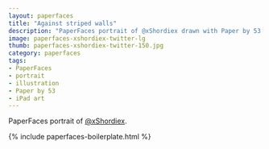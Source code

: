 ```yaml
---
layout: paperfaces
title: "Against striped walls"
description: "PaperFaces portrait of @xShordiex drawn with Paper by 53 on an iPad."
image: paperfaces-xshordiex-twitter-lg
thumb: paperfaces-xshordiex-twitter-150.jpg
category: paperfaces
tags: 
- PaperFaces
- portrait
- illustration
- Paper by 53
- iPad art
---
```


PaperFaces portrait of [@xShordiex](http://twitter.com/xShordiex).

{% include paperfaces-boilerplate.html %}